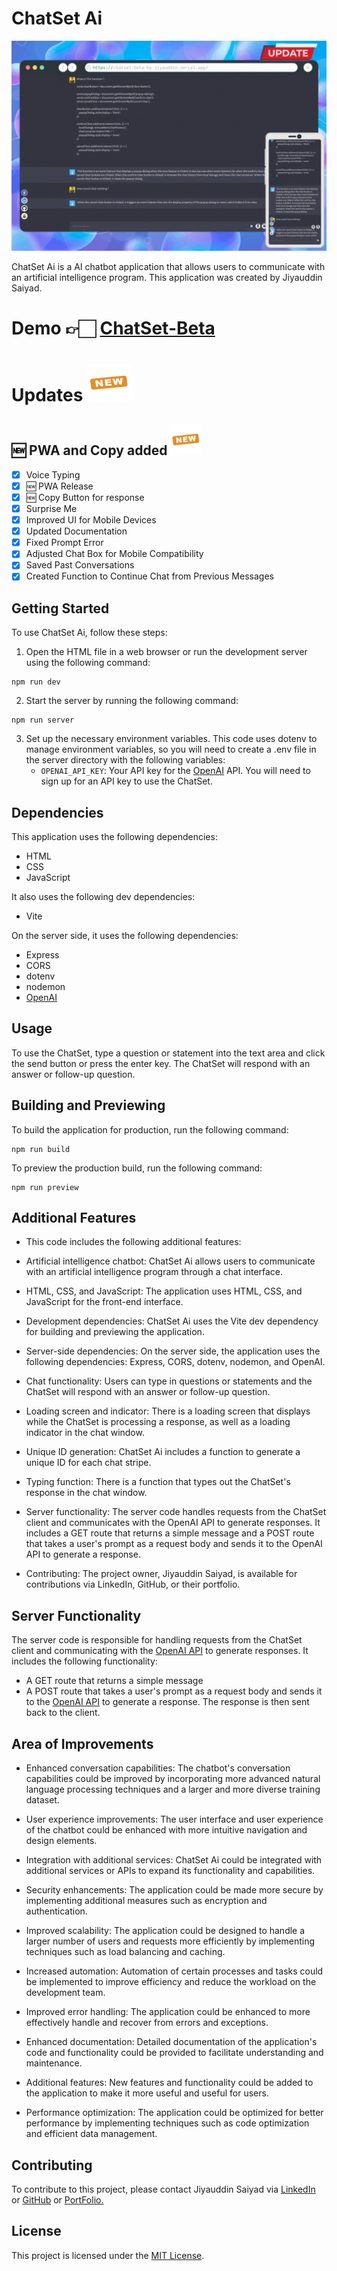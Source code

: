 # ChatSet Ai

![App Screenshot](./client/assets/ChatSetAiGit.gif)

ChatSet Ai is a AI chatbot application that allows users to communicate with an artificial intelligence program. This application was created by Jiyauddin Saiyad.

# Demo 👉🏻 [ChatSet-Beta](https://chatset-beta-by-jiyauddin.vercel.app/)

# Updates <img src="./client/assets/new.gif" alt="App Screenshot" width="70px" height="60px"/>
## 🆕 PWA and Copy added <img src="./client/assets/new.gif" alt="App Screenshot" width="50px" height="50px"/>

- [x] Voice Typing
- [x] 🆕 PWA Release
- [x] 🆕 Copy Button for response 
- [x] Surprise Me
- [x] Improved UI for Mobile Devices
- [x] Updated Documentation
- [x] Fixed Prompt Error
- [x] Adjusted Chat Box for Mobile Compatibility
- [x] Saved Past Conversations 
- [x] Created Function to Continue Chat from Previous Messages

## Getting Started

To use ChatSet Ai, follow these steps:

1. Open the HTML file in a web browser or run the development server using the following command:
 ```command 
npm run dev
```
2. Start the server by running the following command: 
 ```command 
 npm run server
 ```
3. Set up the necessary environment variables. This code uses dotenv to manage environment variables, so you will need to create a .env file in the server directory with the following variables:
   - `OPENAI_API_KEY`: Your API key for the [OpenAI](http://openapi.com/api) API. You will need to sign up for an API key to use the ChatSet.

## Dependencies

This application uses the following dependencies:

- HTML
- CSS
- JavaScript

It also uses the following dev dependencies:

- Vite

On the server side, it uses the following dependencies:
- Express
- CORS
- dotenv
- nodemon
- [OpenAI](http://openapi.com/api)

## Usage

To use the ChatSet, type a question or statement into the text area and click the send button or press the enter key. The ChatSet will respond with an answer or follow-up question.

## Building and Previewing

To build the application for production, run the following command: 
```command 
npm run build
```
To preview the production build, run the following command: 
```command 
npm run preview
```

## Additional Features

- This code includes the following additional features:

- Artificial intelligence chatbot: ChatSet Ai allows users to communicate with an artificial intelligence program through a chat interface.

- HTML, CSS, and JavaScript: The application uses HTML, CSS, and JavaScript for the front-end interface.

- Development dependencies: ChatSet Ai uses the Vite dev dependency for building and previewing the application.

- Server-side dependencies: On the server side, the application uses the following dependencies: Express, CORS, dotenv, nodemon, and OpenAI.

- Chat functionality: Users can type in questions or statements and the ChatSet will respond with an answer or follow-up question.

- Loading screen and indicator: There is a loading screen that displays while the ChatSet is processing a response, as well as a loading indicator in the chat window.

- Unique ID generation: ChatSet Ai includes a function to generate a unique ID for each chat stripe.

- Typing function: There is a function that types out the ChatSet's response in the chat window.

- Server functionality: The server code handles requests from the ChatSet client and communicates with the OpenAI API to generate responses. It includes a GET route that returns a simple message and a POST route that takes a user's prompt as a request body and sends it to the OpenAI API to generate a response.

- Contributing: The project owner, Jiyauddin Saiyad, is available for contributions via LinkedIn, GitHub, or their portfolio.

## Server Functionality

The server code is responsible for handling requests from the ChatSet client and communicating with the [OpenAI API](http://openapi.com/api) to generate responses. It includes the following functionality:

- A GET route that returns a simple message
- A POST route that takes a user's prompt as a request body and sends it to the [OpenAI API](http://openapi.com/api) to generate a response. The response is then sent back to the client.

## Area of Improvements

- Enhanced conversation capabilities: The chatbot's conversation capabilities could be improved by incorporating more advanced natural language processing techniques and a larger and more diverse training dataset.

- User experience improvements: The user interface and user experience of the chatbot could be enhanced with more intuitive navigation and design elements.

- Integration with additional services: ChatSet Ai could be integrated with additional services or APIs to expand its functionality and capabilities.

- Security enhancements: The application could be made more secure by implementing additional measures such as encryption and authentication.

- Improved scalability: The application could be designed to handle a larger number of users and requests more efficiently by implementing techniques such as load balancing and caching.

- Increased automation: Automation of certain processes and tasks could be implemented to improve efficiency and reduce the workload on the development team.

- Improved error handling: The application could be enhanced to more effectively handle and recover from errors and exceptions.

- Enhanced documentation: Detailed documentation of the application's code and functionality could be provided to facilitate understanding and maintenance.

- Additional features: New features and functionality could be added to the application to make it more useful and useful for users.

- Performance optimization: The application could be optimized for better performance by implementing techniques such as code optimization and efficient data management.

## Contributing

To contribute to this project, please contact Jiyauddin Saiyad via [LinkedIn](https://www.linkedin.com/in/jiyauddin-saiyad/) or [GitHub](https://github.com/JiyauddinSaiyad) or [PortFolio.](https://jiyauddinsaiyad.github.io/) 

## License

This project is licensed under the [MIT License](https://github.com/JiyauddinSaiyad/chatSet/blob/main/LICENSE).


